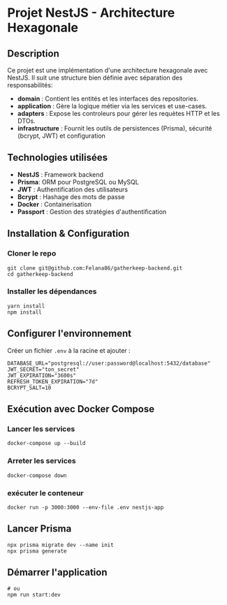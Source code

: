 # Projet NestJS - Architecture Hexagonale
## Description

Ce projet est une implémentation d'une architecture hexagonale avec NestJS. Il suit une structure bien définie avec séparation des responsabilités:

* __domain__ : Contient les entités et les interfaces des repositories.
* __application__ :  Gère la logique métier via les services et use-cases.
* __adapters__ : Expose les controleurs pour gérer les requètes HTTP et les DTOs.
* __infrastructure__ : Fournit les outils de persistences (Prisma), sécurité (bcrypt, JWT) et configuration

## Technologies utilisées

* __NestJS__ : Framework backend
* __Prisma__: ORM pour PostgreSQL ou MySQL
* __JWT__ : Authentification des utilisateurs
* __Bcrypt__ : Hashage des mots de passe
* __Docker__ : Containerisation
* __Passport__ : Gestion des stratégies d'authentification


## Installation & Configuration

### Cloner le repo

```
git clone git@github.com:Felana86/gatherkeep-backend.git
cd gatherkeep-backend
```

### Installer les dépendances

```
yarn install
npm install
```

## Configurer l'environnement

Créer un fichier ``.env`` à la racine et ajouter : 

```
DATABASE_URL="postgresql://user:password@localhost:5432/database"
JWT_SECRET="ton_secret"
JWT_EXPIRATION="3600s"
REFRESH_TOKEN_EXPIRATION="7d"
BCRYPT_SALT=10
```

## Exécution avec Docker Compose

### Lancer les services 

```
docker-compose up --build
```

### Arreter les services
```
docker-compose down
```

### exécuter le conteneur

```
docker run -p 3000:3000 --env-file .env nestjs-app
```

## Lancer Prisma

```
npx prisma migrate dev --name init
npx prisma generate
```

## Démarrer l'application

```yarn start:dev
# ou
npm run start:dev
```

